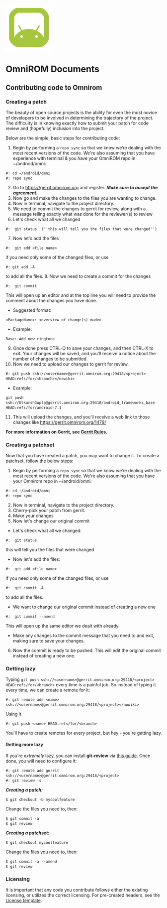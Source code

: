 ![LOGO](images/omnirom_logo-big_layout_transparent-250px-150x150.png)
# OmniROM Documents
## Contributing code to Omnirom

### Creating a patch

The beauty of open source projects is the ability for even the most novice of developers to be involved in determining the trajectory of the project. The difficulty is in knowing exactly how to submit your patch for code review and (hopefully) inclusion into the project.

Below are the simple, basic steps for contributing code:

1. Begin by performing a `repo sync` so that we know we’re dealing with the most recent versions of the code. We're also assuming that you have experience with terminal & you have your OmniROM repo in ~/android/omni:
```
#: cd ~/android/omni
#: repo sync
```
2. Go to https://gerrit.omnirom.org and register. ***Make sure to accept the agreement.***
3. Now go and make the changes to the files you are wanting to change.
4. Now in terminal, navigate to the project directory.
5. We need to commit the changes to gerrit for review, along with a message telling exactly what was done for the reviewer(s) to review
6. Let's check what all we changed
```
#:  git status  (''this will tell you the files that were changed'')
```
7. Now let's add the files
```
#:  git add <file name>
```
if you need only some of the changed files, or use
```
#: git add -A
```
to add all the files.
8.  Now we need to create a commit for the changes
```
#:  git commit
```
This will open up an editor and at the top line you will need to provide the comment about the changes you have done.
  - Suggested format:
```
<PackageName>: <overview of change(s) made>
```
  - Example:
```
Base: Add new ringtone
```
9. Once done press CTRL-O to save your changes, and then CTRL-X to exit. Your changes will be saved, and you’ll receive a notice about the number of changes to be submitted.
10. Now we need to upload our changes to gerrit for review.
```
#: git push ssh://<username>@gerrit.omnirom.org:29418/<project> HEAD:refs/for/<branch></nowiki>
```
  - Example:
```
git push ssh://UtkarshGupta@gerrit.omnirom.org:29418/android_frameworks_base HEAD:refs/for/android-7.1
```
11. This will upload the changes, and you’ll receive a web link to those changes like https://gerrit.omnirom.org/1479/

**For more information on Gerrit, see [Gerrit Rules](Gerrit_rules.md).**

### Creating a patchset
Now that you have created a patch, you may want to change it. To create a patchset, follow the below steps:

1. Begin by performing a `repo sync` so that we know we’re dealing with the most recent versions of the code. We're also assuming that you have your Omnirom repo in ~/android/omni:
```
#: cd ~/android/omni
#: repo sync
```
2. Now in terminal, navigate to the project directory.
3. Cherry-pick your patch from gerrit.
4. Make your changes
5. Now let's change our original commit
  - Let's check what all we changed:
```
#:  git status  
```
this will tell you the files that were changed
  - Now let's add the files:
```
#:  git add <file name>
```
if you need only some of the changed files, or use
```
#:  git commit -A
```
to add all the files.
  - We want to change our original commit instead of creating a new one
```
#:  git commit --amend
```
This will open up the same editor we dealt with already.
  - Make any changes to the commit message that you need to and exit, making sure to save your changes.
6. Now the commit is ready to be pushed. This will edit the original commit instead of creating a new one.

### Getting lazy
Typing `git push ssh://<username>@gerrit.omnirom.org:29418/<project> HEAD:refs/for/<branch>` every time is a painful job. So instead of typing it every time, we can create a remote for it:
```
#: git remote add <name> ssh://<username>@gerrit.omnirom.org:29418/<project></nowiki>
```
Using it
```
#: git push <name> HEAD:refs/for/<branch>
```
You'll have to create remotes for every project, but hey - you're getting lazy.

#### Getting more lazy
If you're *extremely* lazy, you can install **git-review** via [this guide](http://www.mediawiki.org/wiki/Gerrit/git-review). Once done, you will need to configure it:
```
#: git remote add gerrit ssh://<username>@gerrit.omnirom.org:29418/<project>
#: git review -s
```

***Creating a patch:***
```
$ git checkout -b mycoolfeature
```
Change the files you need to, then:
```
$ git commit -a
$ git review
```

***Creating a patchset:***
```
$ git checkout mycoolfeature
```
Change the files you need to, then:
```
$ git commit -a --amend
$ git review
```

### Licensing

It is important that any code you contribute follows either the existing licensing, or utilizes the correct licensing. For pre-created headers, see the [License template](License_template.md).
